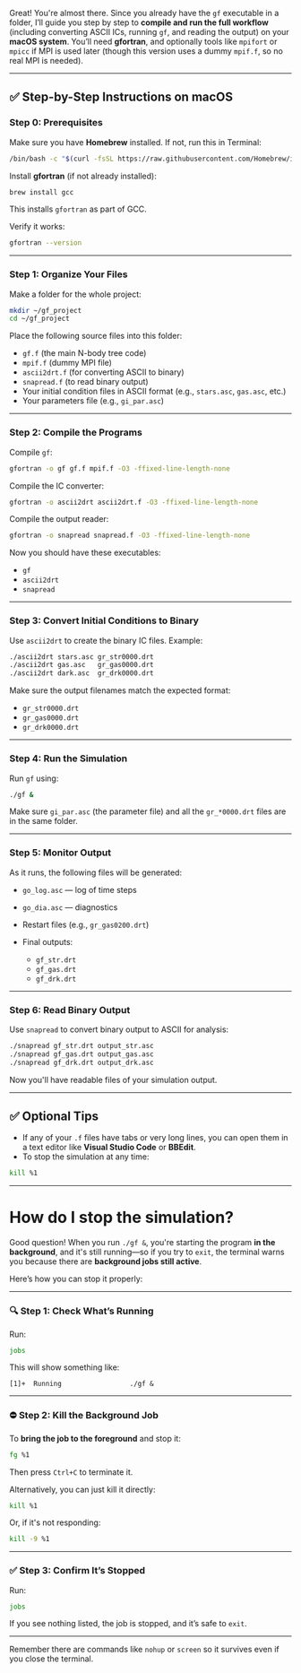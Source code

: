 Great! You're almost there. Since you already have the `gf` executable in a folder, I’ll guide you step by step to **compile and run the full workflow** (including converting ASCII ICs, running `gf`, and reading the output) on your **macOS system**. You’ll need **gfortran**, and optionally tools like `mpifort` or `mpicc` if MPI is used later (though this version uses a dummy `mpif.f`, so no real MPI is needed).

---

## ✅ Step-by-Step Instructions on macOS

### **Step 0: Prerequisites**

Make sure you have **Homebrew** installed. If not, run this in Terminal:

```bash
/bin/bash -c "$(curl -fsSL https://raw.githubusercontent.com/Homebrew/install/HEAD/install.sh)"
```

Install **gfortran** (if not already installed):

```bash
brew install gcc
```

This installs `gfortran` as part of GCC.

Verify it works:

```bash
gfortran --version
```

---

### **Step 1: Organize Your Files**

Make a folder for the whole project:

```bash
mkdir ~/gf_project
cd ~/gf_project
```

Place the following source files into this folder:

* `gf.f` (the main N-body tree code)
* `mpif.f` (dummy MPI file)
* `ascii2drt.f` (for converting ASCII to binary)
* `snapread.f` (to read binary output)
* Your initial condition files in ASCII format (e.g., `stars.asc`, `gas.asc`, etc.)
* Your parameters file (e.g., `gi_par.asc`)

---

### **Step 2: Compile the Programs**

Compile `gf`:

```bash
gfortran -o gf gf.f mpif.f -O3 -ffixed-line-length-none
```

Compile the IC converter:

```bash
gfortran -o ascii2drt ascii2drt.f -O3 -ffixed-line-length-none
```

Compile the output reader:

```bash
gfortran -o snapread snapread.f -O3 -ffixed-line-length-none
```

Now you should have these executables:

* `gf`
* `ascii2drt`
* `snapread`

---

### **Step 3: Convert Initial Conditions to Binary**

Use `ascii2drt` to create the binary IC files. Example:

```bash
./ascii2drt stars.asc gr_str0000.drt
./ascii2drt gas.asc   gr_gas0000.drt
./ascii2drt dark.asc  gr_drk0000.drt
```

Make sure the output filenames match the expected format:

* `gr_str0000.drt`
* `gr_gas0000.drt`
* `gr_drk0000.drt`

---

### **Step 4: Run the Simulation**

Run `gf` using:

```bash
./gf &
```

Make sure `gi_par.asc` (the parameter file) and all the `gr_*0000.drt` files are in the same folder.

---

### **Step 5: Monitor Output**

As it runs, the following files will be generated:

* `go_log.asc` — log of time steps
* `go_dia.asc` — diagnostics
* Restart files (e.g., `gr_gas0200.drt`)
* Final outputs:

  * `gf_str.drt`
  * `gf_gas.drt`
  * `gf_drk.drt`

---

### **Step 6: Read Binary Output**

Use `snapread` to convert binary output to ASCII for analysis:

```bash
./snapread gf_str.drt output_str.asc
./snapread gf_gas.drt output_gas.asc
./snapread gf_drk.drt output_drk.asc
```

Now you'll have readable files of your simulation output.

---

## ✅ Optional Tips

* If any of your `.f` files have tabs or very long lines, you can open them in a text editor like **Visual Studio Code** or **BBEdit**.
* To stop the simulation at any time:

```bash
kill %1
```

---

# How do I stop the simulation?

Good question! When you run `./gf &`, you're starting the program **in the background**, and it's still running—so if you try to `exit`, the terminal warns you because there are **background jobs still active**.

Here’s how you can stop it properly:

---

### 🔍 Step 1: Check What’s Running

Run:

```bash
jobs
```

This will show something like:

```
[1]+  Running                 ./gf &
```

---

### ⛔ Step 2: Kill the Background Job

To **bring the job to the foreground** and stop it:

```bash
fg %1
```

Then press `Ctrl+C` to terminate it.

Alternatively, you can just kill it directly:

```bash
kill %1
```

Or, if it's not responding:

```bash
kill -9 %1
```

---

### ✅ Step 3: Confirm It’s Stopped

Run:

```bash
jobs
```

If you see nothing listed, the job is stopped, and it’s safe to `exit`.

---

Remember there are commands like `nohup` or `screen` so it survives even if you close the terminal.


